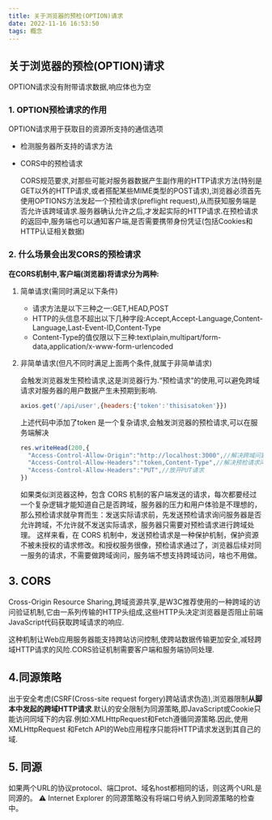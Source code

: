 ```yaml
---
title: 关于浏览器的预检(OPTION)请求
date: 2022-11-16 16:53:50
tags: 概念
---
```

## 关于浏览器的预检(OPTION)请求

OPTION请求没有附带请求数据,响应体也为空



### 1. OPTION预检请求的作用

OPTION请求用于获取目的资源所支持的通信选项

* 检测服务器所支持的请求方法

* CORS中的预检请求

  CORS规范要求,对那些可能对服务器数据产生副作用的HTTP请求方法(特别是GET以外的HTTP请求,或者搭配某些MIME类型的POST请求),浏览器必须首先使用OPTIONS方法发起一个预检请求(preflight request),从而获知服务端是否允许该跨域请求.服务器确认允许之后,才发起实际的HTTP请求.在预检请求的返回中,服务端也可以通知客户端,是否需要携带身份凭证(包括Cookies和HTTP认证相关数据)

  

### 2. 什么场景会出发CORS的预检请求

**在CORS机制中,客户端(浏览器)将请求分为两种:**

1. 简单请求(需同时满足以下条件)

   * 请求方法是以下三种之一:GET,HEAD,POST
   * HTTP的头信息不超出以下几种字段:Accept,Accept-Language,Content-Language,Last-Event-ID,Content-Type
   * Content-Type的值仅限以下三种:text\plain,multipart/form-data,application/x-www-form-urlencoded

2. 非简单请求(但凡不同时满足上面两个条件,就属于非简单请求)

   会触发浏览器发生预检请求,这是浏览器行为.“预检请求“的使用,可以避免跨域请求对服务器的用户数据产生未预期到影响.

   ```javascript
   axios.get('/api/user',{headers:{'token':'thisisatoken'}})
   ```

   上述代码中添加了token 是一个复杂请求,会触发浏览器的预检请求,可以在服务端解决

   ```javascript
   res.writeHead(200,{
     "Access-Control-Allow-Origin":"http://localhost:3000",//解决跨域问题,放开请求的网站
     "Access-Control-Allow-Headers":"token,Content-Type",//解决预检请求问题
     "Access-Control-Allow-Headers":"PUT",//放开PUT请求
   })
   ```

   如果类似浏览器这种，包含 CORS 机制的客户端发送的请求，每次都要经过一个复杂逻辑才能知道自己是否跨域，服务器的压力和用户体验是不理想的，那么预检请求就孕育而生：发送实际请求前，先发送预检请求询问服务器是否允许跨域，不允许就不发送实际请求，服务器只需要对预检请求进行跨域处理。
    这样来看，在 CORS 机制中，发送预检请求是一种保护机制，保护资源不被未授权的请求修改。和授权服务很像，预检请求通过了，浏览器后续对同一服务的请求，不需要做跨域询问，服务端不想支持跨域访问，啥也不用做。

   

## 3. CORS

Cross-Origin Resource Sharing,跨域资源共享,是W3C推荐使用的一种跨域的访问验证机制,它由一系列传输的HTTP头组成,这些HTTP头决定浏览器是否阻止前端JavaScript代码获取跨域请求的响应.

这种机制让Web应用服务器能支持跨站访问控制,使跨站数据传输更加安全,减轻跨域HTTP请求的风险.CORS验证机制需要客户端和服务端协同处理.



## 4.同源策略

出于安全考虑(CSRF(Cross-site request forgery)跨站请求伪造),浏览器限制**从脚本中发起的跨域HTTP请求**.默认的安全限制为同源策略,即JavaScript或Cookie只能访问同域下的内容.例如:XMLHttpRequest和Fetch遵循同源策略.因此,使用XMLHttpRequest 和Fetch API的Web应用程序只能将HTTP请求发送到其自己的域.



## 5. 同源

如果两个URL的协议protocol、端口prot、域名host都相同的话，则这两个URL是同源的。
⚠️ Internet Explorer 的同源策略没有将端口号纳入到同源策略的检查中。


